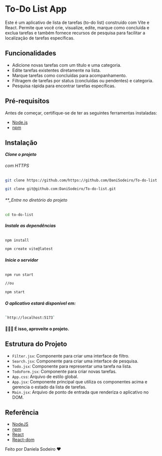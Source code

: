 # To-Do List App

Este é um aplicativo de lista de tarefas (to-do list) construído com Vite e React. Permite que você crie, visualize, edite, marque como concluída e exclua tarefas e também fornece recursos de pesquisa para facilitar a localização de tarefas específicas.

## Funcionalidades

- Adicione novas tarefas com um título e uma categoria.
- Edite tarefas existentes diretamente na lista.
- Marque tarefas como concluídas para acompanhamento.
- Filtragem de tarefas por status (concluídas ou pendentes) e categoria.
- Pesquisa rápida para encontrar tarefas específicas.

## Pré-requisitos

Antes de começar, certifique-se de ter as seguintes ferramentas instaladas:

- [Node.js](https://nodejs.org/)
- [npm](https://vitejs.dev/guide/)

## Instalação

**_Clone o projeto_**

###### com HTTPS

```bash
git clone https://github.com/https://github.com/DaniSodeiro/To-do-list
```

```bash
git clone git@github.com:DaniSodeiro/To-do-list.git
```

###### \*\*\_Entre no diretório do projeto

```bash
cd to-do-list
```

###### **_Instale as dependências_**

```bash
npm install
```

```bash
npm create vite@latest
```

###### **_Inicie o servidor_**

```bash
npm run start

//ou

npm start

```

###### **_O aplicativo estará disponível em:_**

```bash
`http://localhost:5173`
```

#### 🎉🎉🎉 É isso, aproveite o projeto.

## Estrutura do Projeto

- `Filter.jsx`: Componente para criar uma interface de filtro.
- `Search.jsx`: Componente para criar uma interface de pesquisa.
- `Todo.jsx`: Componente para representar uma tarefa na lista.
- `TodoForm.jsx`: Componente para criar novas tarefas.
- `App.css`: Arquivo de estilo global.
- `App.jsx`: Componente principal que utiliza os componentes acima e gerencia o estado da lista de tarefas.
- `Main.jsx`: Arquivo de ponto de entrada que renderiza o aplicativo no DOM.

## Referência

- [NodeJS](https://nodejs.org/pt-br/download)
- [npm](https://vitejs.dev/guide/)
- [React](https://www.npmjs.com/package/react/v/18.2.0)
- [React-dom](https://www.npmjs.com/package/react-dom/v/18.2.0)

Feito por Daniela Sodeiro ♥️
